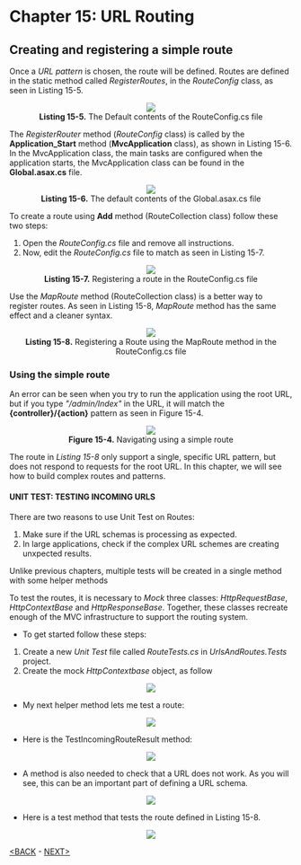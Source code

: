 # Chapter 15: URL Routing

## Creating and registering a simple route  

Once a *URL pattern* is chosen, the route will be defined. Routes are defined in the static method called *RegisterRoutes*, in the *RouteConfig* class, as seen in Listing 15-5.
<p align="center">
    <img src="ch15-Pictures/Listing 15-5.png" /><br />
    <b>Listing 15-5.</b> The Default contents of the RouteConfig.cs file
</p>  

The *RegisterRouter* method (*RouteConfig* class) is called by the **Application_Start** method (**MvcApplication** class), as shown in Listing 15-6. In the MvcApplication class, the main tasks are configured when the application starts, the MvcApplication class can be found in the **Global.asax.cs** file.

<p align="center">
    <img src="ch15-Pictures/Listing 15-6.png" /><br />
    <b>Listing 15-6.</b> The default contents of the Global.asax.cs file
</p>  

To create a route using **Add** method (RouteCollection class) follow these two steps:

1. Open the *RouteConfig.cs* file and remove all instructions.
2. Now, edit the *RouteConfig.cs* file to match as seen in Listing 15-7.

<p align="center">
    <img src="ch15-Pictures/Listing 15-7.png" /><br />
    <b>Listing 15-7.</b> Registering a route in the RouteConfig.cs file
</p>  

Use the *MapRoute* method (RouteCollection class) is a better way to register routes. As seen in Listing 15-8, *MapRoute* method has the same effect and a cleaner syntax.

<p align="center">
    <img src="ch15-Pictures/Listing 15-8.png" /><br />
    <b>Listing 15-8.</b> Registering a Route using the MapRoute method in the RouteConfig.cs file
</p>  

### Using the simple route

An error can be seen when you try to run the application using the root URL, but if you type *"/admin/Index"* in the URL, it will match the **{controller}/{action}** pattern as seen in Figure 15-4.

<p align="center">
    <img src="ch15-Pictures/Figure 15-4.png" /><br />
    <b>Figure 15-4.</b> Navigating using a simple route
</p>  

The route in *Listing 15-8* only support a single, specific URL pattern, but does not respond to requests for the root URL. In this chapter, we will see how to build complex routes and patterns.

#### UNIT TEST: TESTING INCOMING URLS

There are two reasons to use Unit Test on Routes:

1. Make sure if the URL schemas is processing as expected.
2. In large applications, check if the complex URL schemes are creating unxpected results.

Unlike previous chapters, multiple tests will be created in a single method with some helper methods

To test the routes, it is necessary to *Mock* three classes: *HttpRequestBase*, *HttpContextBase* and *HttpResponseBase*. Together, these classes recreate enough of the MVC infrastructure to support the routing system.

* To get started follow these steps:

1. Create a new *Unit Test* file called *RouteTests.cs* in *UrlsAndRoutes.Tests* project.
2. Create the mock *HttpContextbase* object, as follow

<p align="center">
    <img src="ch15-Pictures/UNIT_TEST_CreateHttpContext.png" /><br />
</p>  

* My next helper method lets me test a route:

<p align="center">
    <img src="ch15-Pictures/UNIT_TEST_TestRouteMatch.png" /><br />
</p>  

* Here is the TestIncomingRouteResult method:

<p align="center">
    <img src="ch15-Pictures/UNIT_TEST_TestIncomingRouteResult.png" /><br />
</p>  

* A method is also needed to check that a URL does not work. As you will see, this can be an important part of defining a URL schema.

<p align="center">
    <img src="ch15-Pictures/UNIT_TEST_TestRouteFail.png" /><br />
</p>  

* Here is a test method that tests the route defined in Listing 15-8.

<p align="center">
    <img src="ch15-Pictures/UNIT_TEST_TestIncomingRoutes.png" /><br />
</p>  

[<BACK](bb-introducing-url-patterns.md) - [NEXT>](ee-defining-default-values.md)

<!--
##### UNIT TEST TestIncomingRoutes

> SUMMARRY AND UPDATE ==========================
.
> CONTENTS =====================================
# Chapter 15: URL Routing
## Creating and registering a simple route
### Using the simple route
.
> GITHUB =====================================
https://github.com/deyran/asp-dot-net-training/blob/main/pro-asp-net-mvc/chapter-15/dd-creating-and-registering-a-simple-route.md
.
> # ==========================================
#DotNet #csharp #csharpdotnet #dotnetcore #csharpdeveloper #dotnetdevelopers #aspnetcore #ASPNET #aspdotnet #IT #developer #TI #tecnologia #DevOps #desenvolvedor #programador #software #homeoffice #dev #tecnologiadainformacao #devs #code #programacao #programação #tecnologiadainformação #sistemasdeinformação #engenhariadesoftware #GitHub #ASPNETMVC #ASPNET #MVC #core #MVC #route #urlroute #urlroting #urlpatterns #RoutingSystem
-->
